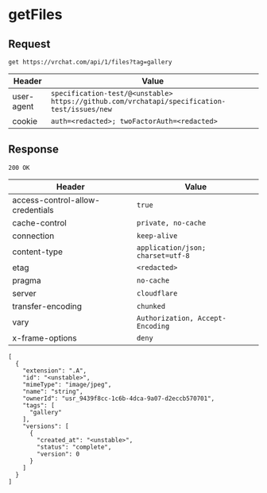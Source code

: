 # getFiles

## Request
`get https://vrchat.com/api/1/files?tag=gallery`

| Header | Value |
| ------ | ----- |
| user-agent | `specification-test/@<unstable> https://github.com/vrchatapi/specification-test/issues/new` |
| cookie | `auth=<redacted>; twoFactorAuth=<redacted>` |


## Response
`200 OK`

| Header | Value |
| ------ | ----- |
| access-control-allow-credentials | `true` |
| cache-control | `private, no-cache` |
| connection | `keep-alive` |
| content-type | `application/json; charset=utf-8` |
| etag | `<redacted>` |
| pragma | `no-cache` |
| server | `cloudflare` |
| transfer-encoding | `chunked` |
| vary | `Authorization, Accept-Encoding` |
| x-frame-options | `deny` |

```jsonc
[
  {
    "extension": ".A",
    "id": "<unstable>",
    "mimeType": "image/jpeg",
    "name": "string",
    "ownerId": "usr_9439f8cc-1c6b-4dca-9a07-d2eccb570701",
    "tags": [
      "gallery"
    ],
    "versions": [
      {
        "created_at": "<unstable>",
        "status": "complete",
        "version": 0
      }
    ]
  }
]
```
